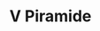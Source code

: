 ---
title: V Piramide

mediaPath: /videos/p_17_ppp-1080p.mp4
mediaPosition:  [296249.9980481078,4633700.032650234,129.34376131982805]
mediaRotation:  [0.7373411047215563,0.02950938420611745,0.026987832303948637,0.6743359314461187]
mediaScale: 1
cameraFOV: 38

cameraPosition:  [296250.2845971362,4633696.458431949,129.0230538188568]
cameraTarget:  [296250.10718306457,4633698.671374783,129.2216167798624]
# Pair of camera points and targets: [final point], ... , [entrance point]
cameraPath: [
    [[],[]]
]

animationEntry: 
---